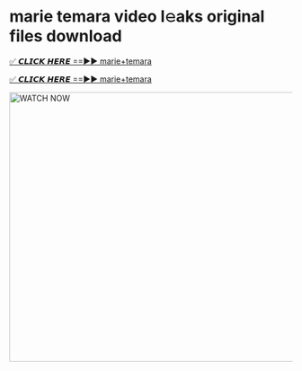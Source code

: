 # marie temara video l𝚎aks original files download

<p><a href="https://mediafirer.com/marie+temara&ref=titik" rel="nofollow">✅ 𝘾𝙇𝙄𝘾𝙆 𝙃𝙀𝙍𝙀 ==►► marie+temara</a></p>

<p><a href="https://mediafirer.com/marie+temara&ref=titik" rel="nofollow">✅ 𝘾𝙇𝙄𝘾𝙆 𝙃𝙀𝙍𝙀 ==►► marie+temara</a></p>

<p><a rel="nofollow" title="WATCH NOW" href="https://mediafirer.com/marie+temara&ref=titik"><img border="marie+temara" height="480" width="854" title="WATCH NOW" alt="WATCH NOW" src="https://i.imgur.com/WiGg2rx.gif"></a></p>